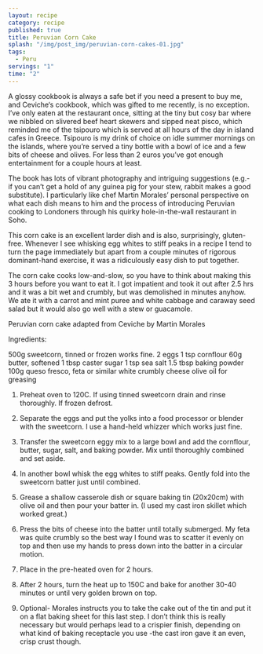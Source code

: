 ```yaml
---
layout: recipe
category: recipe
published: true
title: Peruvian Corn Cake
splash: "/img/post_img/peruvian-corn-cakes-01.jpg"
tags: 
  - Peru
servings: "1"
time: "2"
---
```


A glossy cookbook is always a safe bet if you need a present to buy me, and Ceviche‘s cookbook, which was gifted to me recently, is no exception. I’ve only eaten at the restaurant once, sitting at the tiny but cosy bar where we nibbled on slivered beef heart skewers and sipped neat pisco, which reminded me of the tsipouro which is served at all hours of the day in island cafes in Greece. Tsipouro is my drink of choice on idle summer mornings on the islands, where you’re served a tiny bottle with a bowl of ice and a few bits of cheese and olives. For less than 2 euros you’ve got enough entertainment for a couple hours at least.

The book has lots of vibrant photography and intriguing suggestions (e.g.- if you can’t get a hold of any guinea pig for your stew, rabbit makes a good substitute). I particularly like chef Martin Morales’ personal perspective on what each dish means to him and the process of introducing Peruvian cooking to Londoners through his quirky hole-in-the-wall restaurant in Soho.

This corn cake is an excellent larder dish and is also, surprisingly, gluten-free. Whenever I see whisking egg whites to stiff peaks in a recipe I tend to turn the page immediately but apart from a couple minutes of rigorous dominant-hand exercise, it was a ridiculously easy dish to put together.

The corn cake cooks low-and-slow, so you have to think about making this 3 hours before you want to eat it. I got impatient and took it out after 2.5 hrs and it was a bit wet and crumbly, but was demolished in minutes anyhow. We ate it with a carrot and mint puree and white cabbage and caraway seed salad but it would also go well with a stew or guacamole.

Peruvian corn cake adapted from Ceviche by Martin Morales

Ingredients:

500g sweetcorn, tinned or frozen works fine.
2 eggs
1 tsp cornflour
60g butter, softened
1 tbsp caster sugar
1 tsp sea salt
1.5 tbsp baking powder
100g queso fresco, feta or similar white crumbly cheese
olive oil for greasing

1. Preheat oven to 120C. If using tinned sweetcorn drain and rinse thoroughly. If frozen defrost.

2. Separate the eggs and put the yolks into a food processor or blender with the sweetcorn. I use a hand-held whizzer which works just fine.

3. Transfer the sweetcorn eggy mix to a large bowl and add the cornflour, butter, sugar, salt, and baking powder. Mix until thoroughly combined and set aside.

4. In another bowl whisk the egg whites to stiff peaks. Gently fold into the sweetcorn batter just until combined.

5. Grease a shallow casserole dish or square baking tin (20x20cm) with olive oil and then pour your batter in. (I used my cast iron skillet which worked great.)

6. Press the bits of cheese into the batter until totally submerged. My feta was quite crumbly so the best way I found was to scatter it evenly on top and then use my hands to press down into the batter in a circular motion.

7. Place in the pre-heated oven for 2 hours.

8. After 2 hours, turn the heat up to 150C and bake for another 30-40 minutes or until very golden brown on top. 

9. Optional- Morales instructs you to take the cake out of the tin and put it on a flat baking sheet for this last step. I don’t think this is really necessary but would perhaps lead to a crispier finish, depending on what kind of baking receptacle you use -the cast iron gave it an even, crisp crust though.